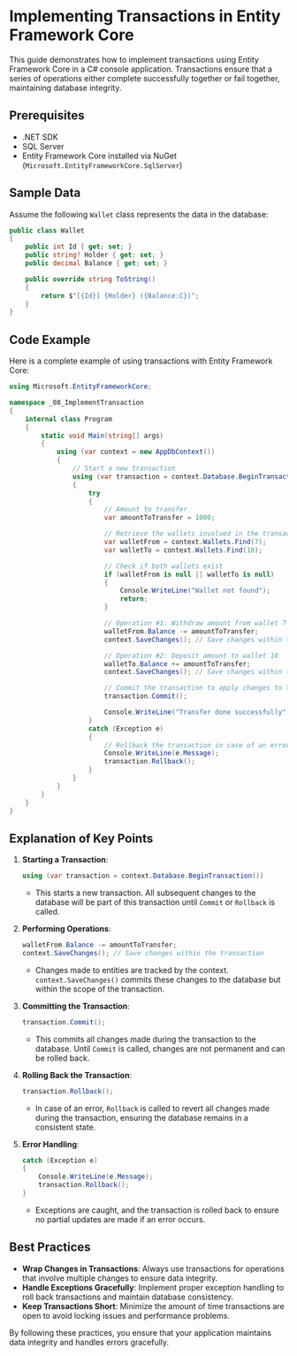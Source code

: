
# Implementing Transactions in Entity Framework Core

This guide demonstrates how to implement transactions using Entity Framework Core in a C# console application. Transactions ensure that a series of operations either complete successfully together or fail together, maintaining database integrity.

## Prerequisites

- .NET SDK
- SQL Server
- Entity Framework Core installed via NuGet (`Microsoft.EntityFrameworkCore.SqlServer`)

## Sample Data

Assume the following `Wallet` class represents the data in the database:

```csharp
public class Wallet
{
    public int Id { get; set; }
    public string? Holder { get; set; }
    public decimal Balance { get; set; }

    public override string ToString()
    {
        return $"[{Id}] {Holder} ({Balance:C})";
    }
}
```

## Code Example

Here is a complete example of using transactions with Entity Framework Core:

```csharp
using Microsoft.EntityFrameworkCore;

namespace _08_ImplementTransaction
{
    internal class Program
    {
        static void Main(string[] args)
        {
            using (var context = new AppDbContext())
            {
                // Start a new transaction
                using (var transaction = context.Database.BeginTransaction())
                {
                    try
                    {
                        // Amount to transfer
                        var amountToTransfer = 1000;

                        // Retrieve the wallets involved in the transaction
                        var walletFrom = context.Wallets.Find(7);
                        var walletTo = context.Wallets.Find(10);

                        // Check if both wallets exist
                        if (walletFrom is null || walletTo is null)
                        {
                            Console.WriteLine("Wallet not found");
                            return;
                        }

                        // Operation #1: Withdraw amount from wallet 7
                        walletFrom.Balance -= amountToTransfer;
                        context.SaveChanges(); // Save changes within the transaction

                        // Operation #2: Deposit amount to wallet 10
                        walletTo.Balance += amountToTransfer;
                        context.SaveChanges(); // Save changes within the transaction

                        // Commit the transaction to apply changes to the database
                        transaction.Commit();

                        Console.WriteLine("Transfer done successfully");
                    }
                    catch (Exception e)
                    {
                        // Rollback the transaction in case of an error
                        Console.WriteLine(e.Message);
                        transaction.Rollback();
                    }
                }
            }
        }
    }
}
```

## Explanation of Key Points

1. **Starting a Transaction**:
    ```csharp
    using (var transaction = context.Database.BeginTransaction())
    ```
    - This starts a new transaction. All subsequent changes to the database will be part of this transaction until `Commit` or `Rollback` is called.

2. **Performing Operations**:
    ```csharp
    walletFrom.Balance -= amountToTransfer;
    context.SaveChanges(); // Save changes within the transaction
    ```
    - Changes made to entities are tracked by the context. `context.SaveChanges()` commits these changes to the database but within the scope of the transaction.

3. **Committing the Transaction**:
    ```csharp
    transaction.Commit();
    ```
    - This commits all changes made during the transaction to the database. Until `Commit` is called, changes are not permanent and can be rolled back.

4. **Rolling Back the Transaction**:
    ```csharp
    transaction.Rollback();
    ```
    - In case of an error, `Rollback` is called to revert all changes made during the transaction, ensuring the database remains in a consistent state.

5. **Error Handling**:
    ```csharp
    catch (Exception e)
    {
        Console.WriteLine(e.Message);
        transaction.Rollback();
    }
    ```
    - Exceptions are caught, and the transaction is rolled back to ensure no partial updates are made if an error occurs.

## Best Practices

- **Wrap Changes in Transactions**: Always use transactions for operations that involve multiple changes to ensure data integrity.
- **Handle Exceptions Gracefully**: Implement proper exception handling to roll back transactions and maintain database consistency.
- **Keep Transactions Short**: Minimize the amount of time transactions are open to avoid locking issues and performance problems.

By following these practices, you ensure that your application maintains data integrity and handles errors gracefully.
